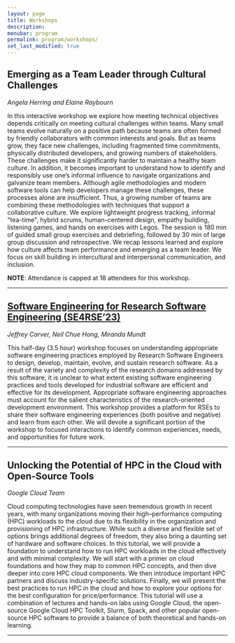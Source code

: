 ```yaml
---
layout: page
title: Workshops
description: 
menubar: program
permalink: program/workshops/
set_last_modified: true
---
```


## Emerging as a Team Leader through Cultural Challenges

_Angela Herring and Elaine Raybourn_

In this interactive workshop we explore how meeting technical objectives depends
critically on meeting cultural challenges within teams. Many small teams evolve
naturally on a positive path because teams are often formed by friendly
collaborators with common interests and goals. But as teams grow, they face
new challenges, including fragmented time commitments, physically distributed
developers, and growing numbers of stakeholders. These challenges make it
significantly harder to maintain a healthy team culture. In addition, it
becomes important to understand how to identify and responsibly use one’s
informal influence to navigate organizations and galvanize team members.
Although agile methodologies and modern software tools can help developers
manage these challenges, these processes alone are insufficient. Thus, a
growing number of teams are combining these methodologies with techniques
that support a collaborative culture. We explore lightweight progress tracking,
informal "tea-time", hybrid scrums, human-centered design, empathy building,
listening games, and hands on exercises with Legos. The session is 180 min of
guided small group exercises and debriefing, followed by 30 min of large group
discussion and retrospective. We recap lessons learned and explore how culture
affects team performance and emerging as a team leader. We focus on skill
building in intercultural and interpersonal communication, and inclusion.

**NOTE**: Attendance is capped at 18 attendees for this workshop.

------ 

## [Software Engineering for Research Software Engineering (SE4RSE’23)](https://se4science.org/workshops/se4rse23/index.htm)

_Jeffrey Carver, Neil Chue Hong, Miranda Mundt_

This half-day (3.5 hour) workshop focuses on understanding appropriate software
engineering practices employed by Research Software Engineers to design, develop,
maintain, evolve, and sustain research software. As a result of the variety and
complexity of the research domains addressed by this software, it is unclear to
what extent existing software engineering practices and tools developed for
industrial software are efficient and effective for its development. Appropriate
software engineering approaches must account for the salient characteristics
of the research-oriented development environment. This workshop provides a
platform for RSEs to share their software engineering experiences (both
positive and negative) and learn from each other. We will devote a significant
portion of the workshop to focused interactions to identify common experiences,
needs, and opportunities for future work.

------ 

## Unlocking the Potential of HPC in the Cloud with Open-Source Tools

_Google Cloud Team_

Cloud computing technologies have seen tremendous growth in recent years, with
many organizations moving their high–performance computing (HPC) workloads to
the cloud due to its flexibility in the organization and provisioning of HPC
infrastructure. While such a diverse and flexible set of options brings
additional degrees of freedom, they also bring a daunting set of hardware and
software choices. In this tutorial, we will provide a foundation to understand
how to run HPC workloads in the cloud effectively and with minimal complexity.
We will start with a primer on cloud foundations and how they map to common
HPC concepts, and then dive deeper into core HPC cloud components. We then
introduce important HPC partners and discuss industry-specific solutions.
Finally, we will present the best practices to run HPC in the cloud and how to
explore your options for the best configuration for price/performance. This
tutorial will use a combination of lectures and hands-on labs using Google
Cloud, the open-source Google Cloud HPC Toolkit, Slurm, Spack, and other
popular open-source HPC software to provide a balance of both theoretical and
hands-on learning.

------
